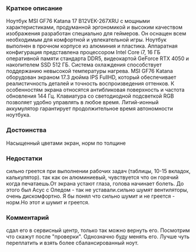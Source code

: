 ### **Краткое описание**
Ноутбук MSI GF76 Katana 17 B12VEK-267XRU с мощными характеристиками, продуманной эргономикой и высоким качеством изображения разработан специально для геймеров. Он оснащен всем необходимым для комфортной и увлекательной игры. Ноутбук выполнен в прочном корпусе из алюминия и пластика. Аппаратная конфигурация представлена процессором Intel Core i7, 16 ГБ оперативной памяти стандарта DDR5, видеокартой GeForce RTX 4050 и накопителем SSD 512 ГБ. Система охлаждения способствует поддержанию невысокой температуры нагрева.  MSI GF76 Katana оборудован экраном 17.3 дюйма IPS FullHD, который обеспечивает реалистичность деталей и точность воспроизведения оттенков. К особенностям экрана относятся антибликовая поверхность и частота обновления 144 Гц. Клавиатура со светодиодной подсветкой RGB позволяет удобно управлять в любое время. Литий-ионный аккумулятор гарантирует продолжительное время автономности ноутбука.

### **Достоинства**
Насыщенный цветами экран, норм по толщине

### **Недостатки**
сильно греется при выполнении рабочих задач (таблицы, 10-15 вкладок, калькулятор). так как он алюминиевый, чувствуется что он горячий когда печатаешь.От экрана устают глаза, голова начинает болеть. До этого был Асус с Оледом - так не уставали.сильно шумят вентиляторы, очень дискомфортно. Я бы понял что сильно шумит и не греется - норм.Но этот и шумит и греется.

### **Комментарий**
сдал его в сервисный центр, только так можно вернуть его. Посмотрим что скажут после "проверки". Однозначно буду менять его. Лучше чуть переплатить и взять более сбалансированный ноут.
